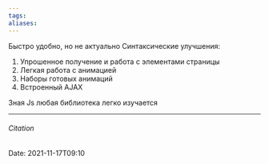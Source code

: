 ```yaml
---
tags: 
aliases: 
---
```

Быстро удобно, но не актуально
Синтаксические улучшения:
1. Упрошенное получение и работа с элементами страницы
2. Легкая работа с анимацией
3. Наборы готовых анимаций
4. Встроенный AJAX

Зная Js любая библиотека легко изучается

---
###### Citation
Date: 2021-11-17T09:10
